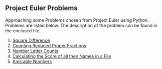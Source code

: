 Project Euler Problems
--------------------------

Approaching some Problems chosen from Project Euler using Python.
Problems are listed below. The description of the problem can be found in the enclosed file.

1. [Square Difference](/SSD.py)
2. [Counting Reduced Proper Fractions](/CountFracts.py)
3. [Number Letter Counts](/LetCount.py)
4. [Calculating the Score of all then Names in a File](/NameScores.py)
5. [Amicable Numbers](/AmicNum.py)


